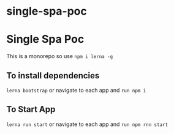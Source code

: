 # single-spa-poc

<h1>Single Spa Poc</h1>
  
  This is a monorepo so use <code>npm i lerna -g </code>

  <h2>To install dependencies</h2>
    <code>lerna bootstrap</code> or navigate to each app and <code>run npm i</code>

<h2>To Start App</h2>
    <code>lerna run start</code> or navigate to each app and <code>run npm rnn start</code>
